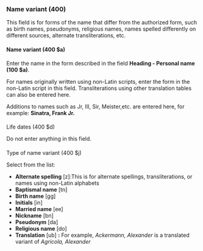 ### **Name variant (400)**

This field is for forms of the name that differ from the authorized form, such as birth names, pseudonyms, religious names, names spelled differently on different sources, alternate transliterations, etc.

#### Name variant (400 $a)

Enter the name in the form described in the field **Heading - Personal name (100 $a)**.

For names originally written using non-Latin scripts, enter the form in the non-Latin script in this field. Transliterations using other translation tables can also be entered here.  

Additions to names such as Jr, III, Sir, Meister,etc. are entered here, for example: **Sinatra, Frank Jr.**

####   
Life dates (400 $d)

Do not enter anything in this field.

####   
Type of name variant (400 $j)

Select from the list:

- **Alternate spelling** [z]:This is for alternate spellings, transliterations, or names using non-Latin alphabets
- **Baptismal name** [tn]
- **Birth name** [gg]
- **Initials** [in]
- **Married name** [ee]
- **Nickname** [bn]
- **Pseudonym** [da]
- **Religious name** [do]
- **Translation** [ub] **:** For example, _Ackermann, Alexander_ is a translated variant of _Agricola, Alexander_